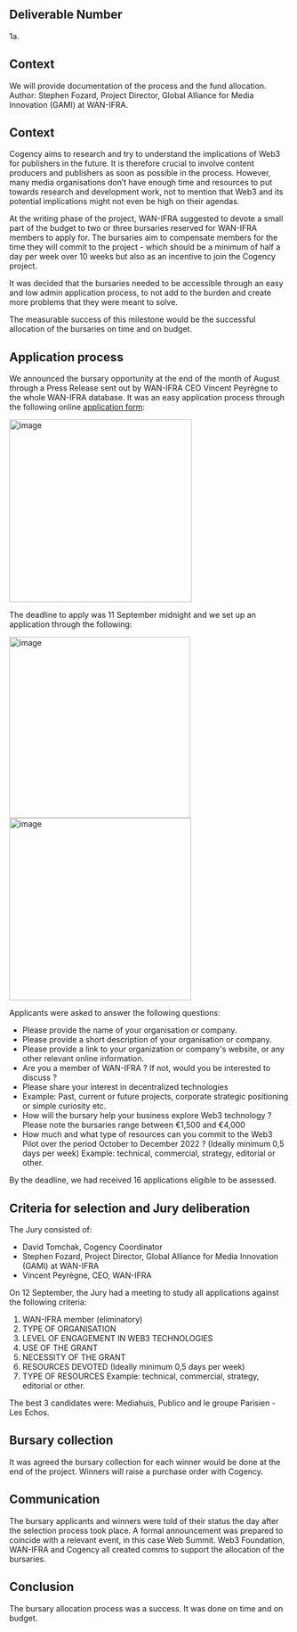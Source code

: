 ## Deliverable Number
1a.

## Context 
We will provide documentation of the process and the fund allocation. 
Author: Stephen Fozard, Project Director, Global Alliance for Media Innovation (GAMI) at WAN-IFRA.

## Context 
Cogency aims to research and try to understand the implications of Web3 for publishers in the future. It is therefore crucial to involve content producers and publishers as soon as possible in the process. 
However, many media organisations don’t have enough time and resources to put towards research and development work, not to mention that Web3 and its potential implications might not even be high on their agendas.

At the writing phase of the project, WAN-IFRA suggested to devote a small part of the budget to two or three bursaries reserved for WAN-IFRA members to apply for. The bursaries aim to compensate members for the time they will commit to the project - which should be a minimum of half a day per week over 10 weeks but also as an incentive to join the Cogency project.

It was decided that the bursaries needed to be accessible through an easy and low admin application process, to not add to the burden and create more problems that they were meant to solve.

The measurable success of this milestone would be the successful allocation of the bursaries on time and on budget.

## Application process
We announced the bursary opportunity at the end of the month of August through a Press Release sent out by WAN-IFRA CEO Vincent Peyrègne to the whole WAN-IFRA database. 
It was an easy application process through the following online [application form](https://form.typeform.com/to/Y8M5BL3r):

<img width="328" alt="image" src="https://user-images.githubusercontent.com/114009050/202559873-ea6f59f2-9d79-4984-8076-b80a0dc39558.png">

The deadline to apply was 11 September midnight and we set up an application through the following: 

<img width="325" alt="image" src="https://user-images.githubusercontent.com/114009050/202559899-55960842-6655-4d44-b21f-fd09450a460c.png">

<img width="327" alt="image" src="https://user-images.githubusercontent.com/114009050/202559921-fc82bcd4-638e-48a6-8f98-7f7bd895a5e4.png">

Applicants were asked to answer the following questions:
- Please provide the name of your organisation or company.      
- Please provide a short description of your organisation or company.       
- Please provide a link to your organization or company's website, or any other relevant online information.     
- Are you a member of WAN-IFRA ? If not, would you be interested to discuss ?
- Please share your interest in decentralized technologies  
- Example: Past, current or future projects, corporate strategic positioning or simple curiosity etc.
- How will the bursary help your business explore Web3 technology ?   Please note the bursaries range between €1,500 and €4,000
- How much and what type of resources can you commit to the Web3 Pilot over the period October to December 2022 ? (Ideally minimum 0,5 days per week) Example: technical, commercial, strategy, editorial or other.

By the deadline, we had received 16 applications eligible to be assessed.

## Criteria for selection and Jury deliberation

The Jury consisted of:
- David Tomchak, Cogency Coordinator
- Stephen Fozard, Project Director, Global Alliance for Media Innovation (GAMI) at WAN-IFRA
- Vincent Peyrègne, CEO, WAN-IFRA

On 12 September, the Jury had a meeting to study all applications against the following criteria:

1. WAN-IFRA member (eliminatory)
2. TYPE OF ORGANISATION	
3. LEVEL OF ENGAGEMENT IN WEB3 TECHNOLOGIES	
4. USE OF THE GRANT	
5. NECESSITY OF THE GRANT	
6. RESOURCES DEVOTED (Ideally minimum 0,5 days per week)	
7. TYPE OF RESOURCES Example: technical, commercial, strategy, editorial or other.

The best 3 candidates were: Mediahuis, Publico and le groupe Parisien - Les Echos.

## Bursary collection

It was agreed the bursary collection for each winner would be done at the end of the project. Winners will raise a purchase order with Cogency. 

## Communication

The bursary applicants and winners were told of their status the day after the selection process took place. A formal announcement was prepared to coincide with a relevant event, in this case Web Summit. Web3 Foundation, WAN-IFRA and Cogency all created comms to support the allocation of the bursaries.

## Conclusion

The bursary allocation process was a success. It was done on time and on budget.
